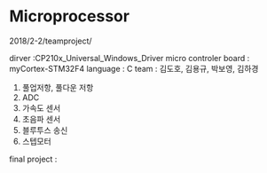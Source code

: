 # Microprocessor
2018/2-2/teamproject/

dirver :CP210x_Universal_Windows_Driver
micro controler board : myCortex-STM32F4
language : C
team : 김도호, 김용규, 박보영, 김하경

1. 풀업저항, 풀다운 저항
2. ADC
3. 가속도 센서
4. 초음파 센서
5. 블루투스 송신
6. 스텝모터

final project : 
